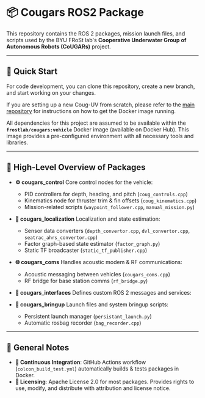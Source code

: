 # 📦 Cougars ROS2 Package

This repository contains the ROS 2 packages, mission launch files, and scripts used by the BYU FRoSt lab's **Cooperative Underwater Group of Autonomous Robots (CoUGARs)** project.

---

## 🚀 Quick Start

For code development, you can clone this repository, create a new branch, and start working on your changes.

If you are setting up a new Coug-UV from scratch, please refer to the [main repository](https://github.com/BYU-FRoSt-Lab/cougars) for instructions on how to get the Docker image running.

All dependencies for this project are assumed to be available within the **`frostlab/cougars:vehicle`** Docker image (available on Docker Hub). This image provides a pre-configured environment with all necessary tools and libraries.

---

## 📂 High-Level Overview of Packages

* **⚙️ cougars\_control**
  Core control nodes for the vehicle:

  * PID controllers for depth, heading, and pitch (`coug_controls.cpp`)
  * Kinematics node for thruster trim & fin offsets (`coug_kinematics.cpp`)
  * Mission-related scripts (`waypoint_follower.cpp`, `manual_mission.py`)

* **📡 cougars\_localization**
  Localization and state estimation:

  * Sensor data converters (`depth_convertor.cpp`, `dvl_convertor.cpp`, `seatrac_ahrs_convertor.cpp`)
  * Factor graph-based state estimator (`factor_graph.py`)
  * Static TF broadcaster (`static_tf_publisher.cpp`)

* **🌐 cougars\_coms**
  Handles acoustic modem & RF communications:

  * Acoustic messaging between vehicles (`cougars_coms.cpp`)
  * RF bridge for base station comms (`rf_bridge.py`)

* **🧩 cougars\_interfaces**
  Defines custom ROS 2 messages and services:

* **🚦 cougars\_bringup**
  Launch files and system bringup scripts:

  * Persistent launch manager (`persistant_launch.py`)
  * Automatic rosbag recorder (`bag_recorder.cpp`)

---

## 📝 General Notes

* **🔄 Continuous Integration**: GitHub Actions workflow (`colcon_build_test.yml`) automatically builds & tests packages in Docker.
* **📜 Licensing**: Apache License 2.0 for most packages. Provides rights to use, modify, and distribute with attribution and license notice.
